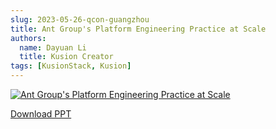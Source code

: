 ```yaml
---
slug: 2023-05-26-qcon-guangzhou
title: Ant Group's Platform Engineering Practice at Scale
authors:
  name: Dayuan Li 
  title: Kusion Creator
tags: [KusionStack, Kusion]
---
```


[![Ant Group's Platform Engineering Practice at Scale](/talks/qcon-cover-en.jpg)](https://github.com/KusionStack/community/raw/main/2023/qcon-guangzhou/Ant-Groups-Platform-Engineering-Practice-at-Scale-en.pdf)

[Download PPT](https://github.com/KusionStack/community/raw/main/2023/qcon-guangzhou/Ant-Groups-Platform-Engineering-Practice-at-Scale-en.pdf)
